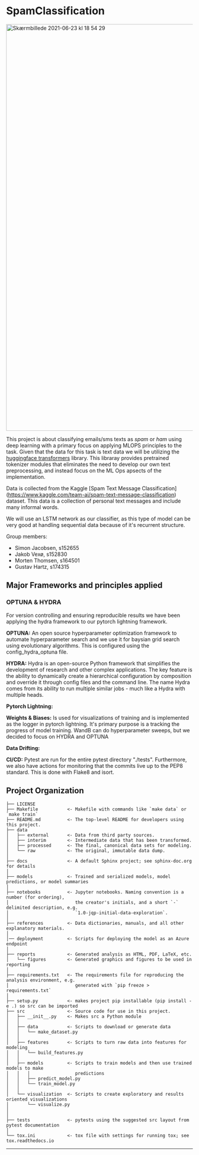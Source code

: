 # SpamClassification
<img width="1099" alt="Skærmbillede 2021-06-23 kl  18 54 29" src="https://user-images.githubusercontent.com/48956638/123140602-c3f83900-d457-11eb-8066-afe81174cdd6.png">


This project is about classifying emails/sms texts as *spam* or *ham* using deep learning with a primary focus on
applying MLOPS principles to the task. Given that the data for this task is text data we will be utilizing
the [huggingface transformers](https://huggingface.co/transformers/) library. This libraray provides pretrained
tokenizer modules that eliminates the need to develop our own text preprocessing, and instead focus on the ML Ops
apsects of the implementation.

Data is collected from the
Kaggle [Spam Text Message Classification] (https://www.kaggle.com/team-ai/spam-text-message-classification) dataset.
This data is a collection of personal text messages and include many informal words.

We will use an LSTM network as our classifier, as this type of model can be very good at handling sequential data
because of it's recurrent structure.

Group members:

- Simon Jacobsen, s152655
- Jakob Vexø, s152830
- Morten Thomsen, s164501
- Gustav Hartz, s174315

## Major Frameworks and principles applied

### OPTUNA & HYDRA

For version controlling and ensuring reproducible results we have been applying the hydra framework to our pytorch
lightning framework.

**OPTUNA:** An open source hyperparameter optimization framework to automate hyperparameter search and we use it for baysian
grid search using evolutionary algorithms. This is configured using the config_hydra_optuna file.

**HYDRA:** Hydra is an open-source Python framework that simplifies the development of research and other complex
applications. The key feature is the ability to dynamically create a hierarchical configuration by composition and
override it through config files and the command line. The name Hydra comes from its ability to run multiple similar
jobs - much like a Hydra with multiple heads.

**Pytorch Lightning:**

**Weights & Biases:** Is used for visualizations of training and is implemented as the logger in pytorch lightning. It's
primary purpose is a tracking the progress of model training. WandB can do hyperparameter sweeps, but we decided to
focus on HYDRA and OPTUNA

**Data Drifting:**

**CI/CD:** Pytest are run for the entire pytest directory "./tests". Furthermore, we also have actions for monitoring that the
commits live up to the PEP8 standard. This is done with Flake8 and isort. 

Project Organization
------------

    ├── LICENSE
    ├── Makefile           <- Makefile with commands like `make data` or `make train`
    ├── README.md          <- The top-level README for developers using this project.
    ├── data
    │   ├── external       <- Data from third party sources.
    │   ├── interim        <- Intermediate data that has been transformed.
    │   ├── processed      <- The final, canonical data sets for modeling.
    │   └── raw            <- The original, immutable data dump.
    │
    ├── docs               <- A default Sphinx project; see sphinx-doc.org for details
    │
    ├── models             <- Trained and serialized models, model predictions, or model summaries
    │
    ├── notebooks          <- Jupyter notebooks. Naming convention is a number (for ordering),
    │                         the creator's initials, and a short `-` delimited description, e.g.
    │                         `1.0-jqp-initial-data-exploration`.
    │
    ├── references         <- Data dictionaries, manuals, and all other explanatory materials.
    │
    │── deployment         <- Scripts for deploying the model as an Azure endpoint 
    │
    ├── reports            <- Generated analysis as HTML, PDF, LaTeX, etc.
    │   └── figures        <- Generated graphics and figures to be used in reporting
    │
    ├── requirements.txt   <- The requirements file for reproducing the analysis environment, e.g.
    │                         generated with `pip freeze > requirements.txt`
    │
    ├── setup.py           <- makes project pip installable (pip install -e .) so src can be imported
    ├── src                <- Source code for use in this project.
    │   ├── __init__.py    <- Makes src a Python module
    │   │
    │   ├── data           <- Scripts to download or generate data
    │   │   └── make_dataset.py
    │   │
    │   ├── features       <- Scripts to turn raw data into features for modeling
    │   │   └── build_features.py
    │   │
    │   ├── models         <- Scripts to train models and then use trained models to make
    │   │   │                 predictions
    │   │   ├── predict_model.py
    │   │   └── train_model.py
    │   │
    │   └── visualization  <- Scripts to create exploratory and results oriented visualizations
    │       └── visualize.py
    │
    │
    ├── tests              <- pytests using the suggested src layout from pytest documentation
    │
    └── tox.ini            <- tox file with settings for running tox; see tox.readthedocs.io


--------
